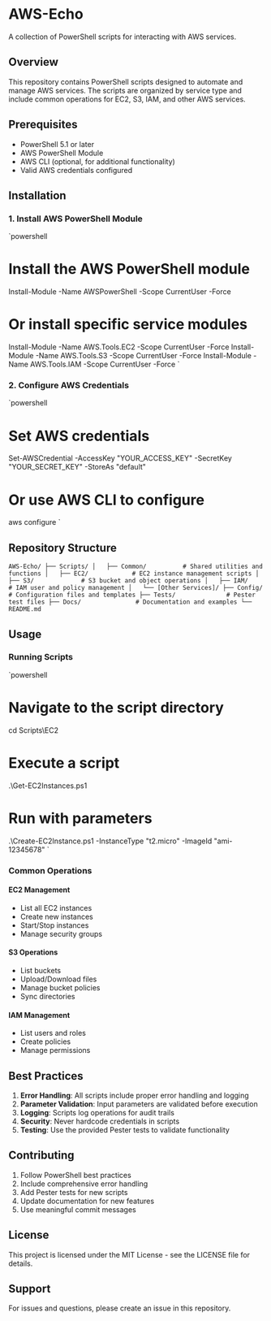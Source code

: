 # AWS-Echo

A collection of PowerShell scripts for interacting with AWS services.

## Overview

This repository contains PowerShell scripts designed to automate and manage AWS services. The scripts are organized by service type and include common operations for EC2, S3, IAM, and other AWS services.

## Prerequisites

- PowerShell 5.1 or later
- AWS PowerShell Module
- AWS CLI (optional, for additional functionality)
- Valid AWS credentials configured

## Installation

### 1. Install AWS PowerShell Module

`powershell
# Install the AWS PowerShell module
Install-Module -Name AWSPowerShell -Scope CurrentUser -Force

# Or install specific service modules
Install-Module -Name AWS.Tools.EC2 -Scope CurrentUser -Force
Install-Module -Name AWS.Tools.S3 -Scope CurrentUser -Force
Install-Module -Name AWS.Tools.IAM -Scope CurrentUser -Force
`

### 2. Configure AWS Credentials

`powershell
# Set AWS credentials
Set-AWSCredential -AccessKey "YOUR_ACCESS_KEY" -SecretKey "YOUR_SECRET_KEY" -StoreAs "default"

# Or use AWS CLI to configure
aws configure
`

## Repository Structure

`
AWS-Echo/
├── Scripts/
│   ├── Common/          # Shared utilities and functions
│   ├── EC2/            # EC2 instance management scripts
│   ├── S3/             # S3 bucket and object operations
│   ├── IAM/            # IAM user and policy management
│   └── [Other Services]/
├── Config/             # Configuration files and templates
├── Tests/              # Pester test files
├── Docs/               # Documentation and examples
└── README.md
`

## Usage

### Running Scripts

`powershell
# Navigate to the script directory
cd Scripts\EC2

# Execute a script
.\Get-EC2Instances.ps1

# Run with parameters
.\Create-EC2Instance.ps1 -InstanceType "t2.micro" -ImageId "ami-12345678"
`

### Common Operations

#### EC2 Management
- List all EC2 instances
- Create new instances
- Start/Stop instances
- Manage security groups

#### S3 Operations
- List buckets
- Upload/Download files
- Manage bucket policies
- Sync directories

#### IAM Management
- List users and roles
- Create policies
- Manage permissions

## Best Practices

1. **Error Handling**: All scripts include proper error handling and logging
2. **Parameter Validation**: Input parameters are validated before execution
3. **Logging**: Scripts log operations for audit trails
4. **Security**: Never hardcode credentials in scripts
5. **Testing**: Use the provided Pester tests to validate functionality

## Contributing

1. Follow PowerShell best practices
2. Include comprehensive error handling
3. Add Pester tests for new scripts
4. Update documentation for new features
5. Use meaningful commit messages

## License

This project is licensed under the MIT License - see the LICENSE file for details.

## Support

For issues and questions, please create an issue in this repository.
